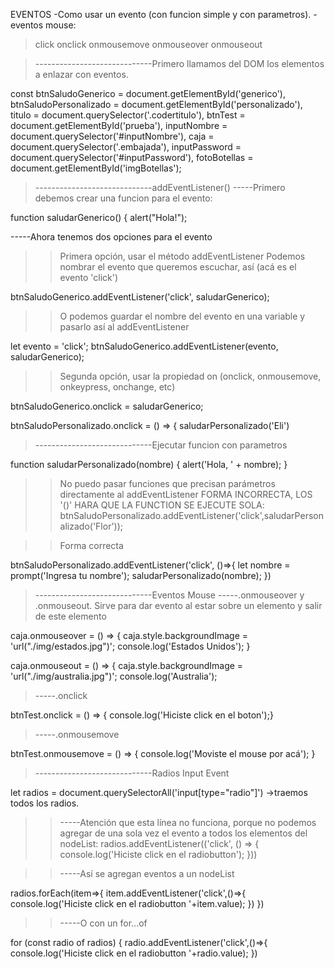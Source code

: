 EVENTOS
-Como usar un evento (con funcion simple y con parametros).
-eventos mouse:

> click
> onclick
> onmousemove
> onmouseover
> onmouseout

> -----------------------------Primero llamamos del DOM los elementos a enlazar con eventos.

const btnSaludoGenerico = document.getElementById('generico'),
btnSaludoPersonalizado = document.getElementById('personalizado'),
titulo = document.querySelector('.codertitulo'),
btnTest = document.getElementById('prueba'),
inputNombre = document.querySelector('#inputNombre'),
caja = document.querySelector('.embajada'),
inputPassword = document.querySelector('#inputPassword'),
fotoBotellas = document.getElementById('imgBotellas');

> -----------------------------addEventListener()
> -----Primero debemos crear una funcion para el evento:

function saludarGenerico() {
alert("Hola!");

-----Ahora tenemos dos opciones para el evento

> > Primera opción, usar el método addEventListener
> > Podemos nombrar el evento que queremos escuchar, así (acá es el evento 'click')

btnSaludoGenerico.addEventListener('click', saludarGenerico);

> > O podemos guardar el nombre del evento en una variable y pasarlo así al addEventListener

let evento = 'click';
btnSaludoGenerico.addEventListener(evento, saludarGenerico);

> > Segunda opción, usar la propiedad on (onclick, onmousemove, onkeypress, onchange, etc)

btnSaludoGenerico.onclick = saludarGenerico;

btnSaludoPersonalizado.onclick = () => {
saludarPersonalizado('Eli')

> -----------------------------Ejecutar funcion con parametros

function saludarPersonalizado(nombre) {
alert('Hola, ' + nombre);
}

> > No puedo pasar funciones que precisan parámetros directamente al addEventListener
> > FORMA INCORRECTA, LOS '()' HARA QUE LA FUNCTION SE EJECUTE SOLA:
> > btnSaludoPersonalizado.addEventListener('click',saludarPersonalizado('Flor'));

> > Forma correcta

btnSaludoPersonalizado.addEventListener('click', ()=>{
let nombre = prompt('Ingresa tu nombre');
saludarPersonalizado(nombre);
})

> -----------------------------Eventos Mouse
> -----.onmouseover y .onmouseout. Sirve para dar evento al estar sobre un elemento y salir de este elemento

caja.onmouseover = () => {
caja.style.backgroundImage = 'url("./img/estados.jpg")';
console.log('Estados Unidos');
}

caja.onmouseout = () => {
caja.style.backgroundImage = 'url("./img/australia.jpg")';
console.log('Australia');

> -----.onclick

btnTest.onclick = () => {
console.log('Hiciste click en el boton');}

> -----.onmousemove

btnTest.onmousemove = () => {
console.log('Moviste el mouse por acá');
}

> -----------------------------Radios Input Event

let radios = document.querySelectorAll('input[type="radio"]') ->traemos todos los radios.

> > -----Atención que esta línea no funciona, porque no podemos agregar de una sola vez el evento a todos los elementos del nodeList:
> > radios.addEventListener(('click', () => {
> > console.log('Hiciste click en el radiobutton');
> > }))

> > -----Así se agregan eventos a un nodeList

radios.forEach(item=>{
item.addEventListener('click',()=>{
console.log('Hiciste click en el radiobutton '+item.value);
})
})

> > -----O con un for...of

for (const radio of radios) {
radio.addEventListener('click',()=>{
console.log('Hiciste click en el radiobutton '+radio.value);
})
